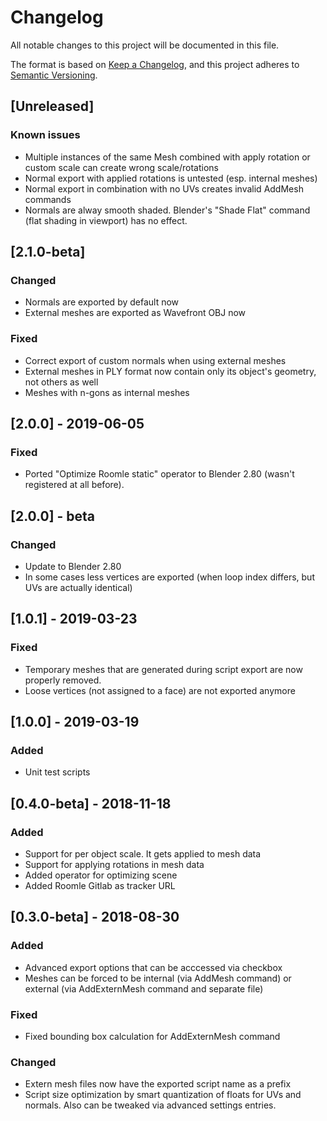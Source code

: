# Changelog
All notable changes to this project will be documented in this file.

The format is based on [Keep a Changelog](https://keepachangelog.com/en/1.0.0/),
and this project adheres to [Semantic Versioning](https://semver.org/spec/v2.0.0.html).

## [Unreleased]
### Known issues
- Multiple instances of the same Mesh combined with apply rotation or custom scale can create wrong scale/rotations
- Normal export with applied rotations is untested (esp. internal meshes)
- Normal export in combination with no UVs creates invalid AddMesh commands
- Normals are alway smooth shaded. Blender's "Shade Flat" command (flat shading in viewport) has no effect.

## [2.1.0-beta]
### Changed
- Normals are exported by default now
- External meshes are exported as Wavefront OBJ now
### Fixed
- Correct export of custom normals when using external meshes
- External meshes in PLY format now contain only its object's geometry, not others as well
- Meshes with n-gons as internal meshes

## [2.0.0] - 2019-06-05
### Fixed
- Ported "Optimize Roomle static" operator to Blender 2.80 (wasn't registered at all before).

## [2.0.0] - beta
### Changed
- Update to Blender 2.80
- In some cases less vertices are exported (when loop index differs, but UVs are actually identical)

## [1.0.1] - 2019-03-23
### Fixed
- Temporary meshes that are generated during script export are now properly removed.
- Loose vertices (not assigned to a face) are not exported anymore

## [1.0.0] - 2019-03-19
### Added
- Unit test scripts

## [0.4.0-beta] - 2018-11-18
### Added
- Support for per object scale. It gets applied to mesh data
- Support for applying rotations in mesh data
- Added operator for optimizing scene
- Added Roomle Gitlab as tracker URL

## [0.3.0-beta] - 2018-08-30
### Added
- Advanced export options that can be acccessed via checkbox
- Meshes can be forced to be internal (via AddMesh command) or external (via AddExternMesh command and separate file)
### Fixed
- Fixed bounding box calculation for AddExternMesh command
### Changed
- Extern mesh files now have the exported script name as a prefix
- Script size optimization by smart quantization of floats for UVs and normals. Also can be tweaked via advanced settings entries.